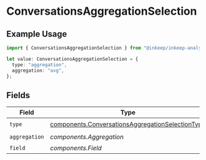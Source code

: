 # ConversationsAggregationSelection

## Example Usage

```typescript
import { ConversationsAggregationSelection } from "@inkeep/inkeep-analytics/models/components";

let value: ConversationsAggregationSelection = {
  type: "aggregation",
  aggregation: "avg",
};
```

## Fields

| Field                                                                                                                | Type                                                                                                                 | Required                                                                                                             | Description                                                                                                          |
| -------------------------------------------------------------------------------------------------------------------- | -------------------------------------------------------------------------------------------------------------------- | -------------------------------------------------------------------------------------------------------------------- | -------------------------------------------------------------------------------------------------------------------- |
| `type`                                                                                                               | [components.ConversationsAggregationSelectionType](../../models/components/conversationsaggregationselectiontype.md) | :heavy_check_mark:                                                                                                   | N/A                                                                                                                  |
| `aggregation`                                                                                                        | *components.Aggregation*                                                                                             | :heavy_check_mark:                                                                                                   | N/A                                                                                                                  |
| `field`                                                                                                              | *components.Field*                                                                                                   | :heavy_minus_sign:                                                                                                   | N/A                                                                                                                  |